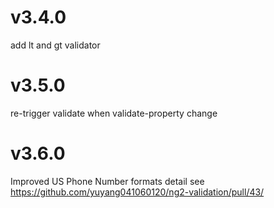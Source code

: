 # v3.4.0

add lt and gt validator

# v3.5.0

re-trigger validate when validate-property change

# v3.6.0

Improved US Phone Number formats
detail see https://github.com/yuyang041060120/ng2-validation/pull/43/